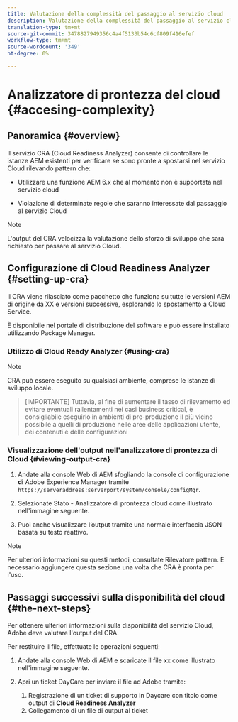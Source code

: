 ```yaml
---
title: Valutazione della complessità del passaggio al servizio cloud
description: Valutazione della complessità del passaggio al servizio cloud
translation-type: tm+mt
source-git-commit: 3478827949356c4a4f5133b54c6cf809f416efef
workflow-type: tm+mt
source-wordcount: '349'
ht-degree: 0%

---
```



# Analizzatore di prontezza del cloud {#accesing-complexity}

## Panoramica {#overview}

Il servizio CRA (Cloud Readiness Analyzer) consente di controllare le istanze AEM esistenti per verificare se sono pronte a spostarsi nel servizio Cloud rilevando pattern che:

* Utilizzare una funzione AEM 6.x che al momento non è supportata nel servizio cloud

* Violazione di determinate regole che saranno interessate dal passaggio al servizio Cloud

>[!NOTE]
>L&#39;output del CRA velocizza la valutazione dello sforzo di sviluppo che sarà richiesto per passare al servizio Cloud.

## Configurazione di Cloud Readiness Analyzer {#setting-up-cra}

Il CRA viene rilasciato come pacchetto che funziona su tutte le versioni AEM di origine da XX e versioni successive, esplorando lo spostamento a Cloud Service.

È disponibile nel portale di distribuzione del software e può essere installato utilizzando Package Manager.

### Utilizzo di Cloud Ready Analyzer {#using-cra}

>[!NOTE]
> CRA può essere eseguito su qualsiasi ambiente, comprese le istanze di sviluppo locale.

>[IMPORTANTE]
>Tuttavia, al fine di aumentare il tasso di rilevamento ed evitare eventuali rallentamenti nei casi business critical, è consigliabile eseguirlo in ambienti di pre-produzione il più vicino possibile a quelli di produzione nelle aree delle applicazioni utente, dei contenuti e delle configurazioni

### Visualizzazione dell&#39;output nell&#39;analizzatore di prontezza di Cloud {#viewing-output-cra}


1. Andate alla console Web di AEM sfogliando la console di configurazione **di** Adobe Experience Manager tramite `https://serveraddress:serverport/system/console/configMgr`.

1. Selezionate Stato - Analizzatore di prontezza cloud come illustrato nell&#39;immagine seguente.

1. Puoi anche visualizzare l’output tramite una normale interfaccia JSON basata su testo reattivo.

>[!NOTE]
> Per ulteriori informazioni su questi metodi, consultate Rilevatore [](https://docs.adobe.com/content/help/en/experience-manager-65/deploying/upgrading/pattern-detector.html) pattern. È necessario aggiungere questa sezione una volta che CRA è pronta per l&#39;uso.

## Passaggi successivi sulla disponibilità del cloud {#the-next-steps}

Per ottenere ulteriori informazioni sulla disponibilità del servizio Cloud, Adobe deve valutare l&#39;output del CRA.

Per restituire il file, effettuate le operazioni seguenti:

1. Andate alla console Web di AEM e scaricate il file xx come illustrato nell&#39;immagine seguente.

1. Apri un ticket DayCare per inviare il file ad Adobe tramite:
   1. Registrazione di un ticket di supporto in Daycare con titolo come output di **Cloud Readiness Analyzer**
   1. Collegamento di un file di output al ticket

